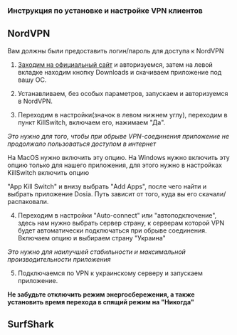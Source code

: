 ### Инструкция по установке и настройке VPN клиентов

## NordVPN

Вам должны были предоставить логин/пароль для доступа к NordVPN

1. [Заходим на официальный сайт](https://my.nordaccount.com/) и авторизуемся, затем на левой вкладке находим кнопку Downloads и скачиваем приложение под вашу ОС.

2. Устанавливаем, без особых параметров, запускаем и авторизуемся в NordVPN.

3. Переходим в настройки(значок в левом нижнем углу), переходим в пункт KillSwitch, включаем его, нажимаем "Да".

_Это нужно для того, чтобы при обрыве VPN-соединения приложение не продолжало пользоваться доступом в интернет_

На MacOS нужно включить эту опцию. На Windows нужно включить эту опцию только для нашего приложения, для этого нужно в настройках KillSwitch включить опцию 

"App Kill Switch" и внизу выбрать "Add Apps", после чего найти и выбрать приложение Dosia. Путь зависит от того, куда вы его скачали/распаковали.

4. Переходим в настройки "Auto-connect" или "автоподключение", здесь нам нужно выбрать сервер страну, к серверам которой VPN будет автоматически подключаться при обрыве соединения. Включаем опцию и выбираем страну "Украина"

_Это нужно для наилучшей стабильности и максимальной производительности приложения_

5. Подключаемся по VPN к украинскому серверу и запускаем приложение.

**Не забудьте отключить режим энергосбережения, а также установить время перехода в спящий режим на "Никогда"**

## SurfShark
